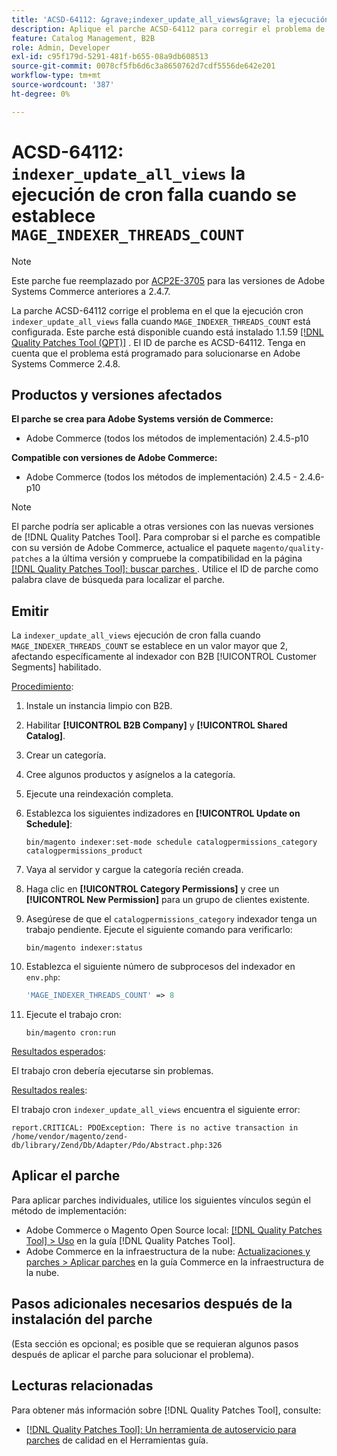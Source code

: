 ```yaml
---
title: 'ACSD-64112: &grave;indexer_update_all_views&grave; la ejecución de cron falla cuando se establece "MAGE_INDEXER_THREADS_COUNT"'
description: Aplique el parche ACSD-64112 para corregir el problema de Adobe Commerce donde la ejecución de cron "indexer_update_all_views" falla cuando se establece "MAGE_INDEXER_THREADS_COUNT".
feature: Catalog Management, B2B
role: Admin, Developer
exl-id: c95f179d-5291-481f-b655-08a9db608513
source-git-commit: 0078cf5fb6d6c3a8650762d7cdf5556de642e201
workflow-type: tm+mt
source-wordcount: '387'
ht-degree: 0%

---
```


# ACSD-64112: `indexer_update_all_views` la ejecución de cron falla cuando se establece `MAGE_INDEXER_THREADS_COUNT`

>[!NOTE]
>
>Este parche fue reemplazado por [ACP2E-3705](/help/tools/quality-patches-tool/patches-available-in-qpt/v1-1-61/acp2e-3705-fixes-an-issue-where-the-indexer.md) para las versiones de Adobe Systems Commerce anteriores a 2.4.7.

La parche ACSD-64112 corrige el problema en el que la ejecución cron `indexer_update_all_views` falla cuando `MAGE_INDEXER_THREADS_COUNT` está configurada. Este parche está disponible cuando está instalado 1.1.59 [[!DNL Quality Patches Tool (QPT)]](/help/tools/quality-patches-tool/quality-patches-tool-to-self-serve-quality-patches.md) . El ID de parche es ACSD-64112. Tenga en cuenta que el problema está programado para solucionarse en Adobe Systems Commerce 2.4.8.

## Productos y versiones afectados

**El parche se crea para Adobe Systems versión de Commerce:**

* Adobe Commerce (todos los métodos de implementación) 2.4.5-p10

**Compatible con versiones de Adobe Commerce:**

* Adobe Commerce (todos los métodos de implementación) 2.4.5 - 2.4.6-p10

>[!NOTE]
>
>El parche podría ser aplicable a otras versiones con las nuevas versiones de [!DNL Quality Patches Tool]. Para comprobar si el parche es compatible con su versión de Adobe Commerce, actualice el paquete `magento/quality-patches` a la última versión y compruebe la compatibilidad en la página [[!DNL Quality Patches Tool]: buscar parches ](https://experienceleague.adobe.com/tools/commerce-quality-patches/index.html). Utilice el ID de parche como palabra clave de búsqueda para localizar el parche.

## Emitir

La `indexer_update_all_views` ejecución de cron falla cuando `MAGE_INDEXER_THREADS_COUNT` se establece en un valor mayor que 2, afectando específicamente al indexador con B2B [!UICONTROL Customer Segments] habilitado.

<u>Procedimiento</u>:

1. Instale un instancia limpio con B2B.
1. Habilitar **[!UICONTROL B2B Company]** y **[!UICONTROL Shared Catalog]**.
1. Crear un categoría.
1. Cree algunos productos y asígnelos a la categoría.
1. Ejecute una reindexación completa.
1. Establezca los siguientes indizadores en **[!UICONTROL Update on Schedule]**:

   ```
   bin/magento indexer:set-mode schedule catalogpermissions_category catalogpermissions_product
   ```

1. Vaya al servidor y cargue la categoría recién creada.
1. Haga clic en **[!UICONTROL Category Permissions]** y cree un **[!UICONTROL New Permission]** para un grupo de clientes existente.
1. Asegúrese de que el `catalogpermissions_category` indexador tenga un trabajo pendiente. Ejecute el siguiente comando para verificarlo:

   ```
   bin/magento indexer:status
   ```

1. Establezca el siguiente número de subprocesos del indexador en `env.php`:

   ```php
   'MAGE_INDEXER_THREADS_COUNT' => 8
   ```

1. Ejecute el trabajo cron:

   ```
   bin/magento cron:run
   ```

<u>Resultados esperados</u>:

El trabajo cron debería ejecutarse sin problemas.

<u>Resultados reales</u>:

El trabajo cron `indexer_update_all_views` encuentra el siguiente error:

```
report.CRITICAL: PDOException: There is no active transaction in /home/vendor/magento/zend-db/library/Zend/Db/Adapter/Pdo/Abstract.php:326
```

## Aplicar el parche

Para aplicar parches individuales, utilice los siguientes vínculos según el método de implementación:

* Adobe Commerce o Magento Open Source local: [[!DNL Quality Patches Tool] > Uso](/help/tools/quality-patches-tool/usage.md) en la guía [!DNL Quality Patches Tool].
* Adobe Commerce en la infraestructura de la nube: [Actualizaciones y parches > Aplicar parches](https://experienceleague.adobe.com/docs/commerce-cloud-service/user-guide/develop/upgrade/apply-patches.html) en la guía Commerce en la infraestructura de la nube.

## Pasos adicionales necesarios después de la instalación del parche

(Esta sección es opcional; es posible que se requieran algunos pasos después de aplicar el parche para solucionar el problema). 

## Lecturas relacionadas

Para obtener más información sobre [!DNL Quality Patches Tool], consulte:

* [[!DNL Quality Patches Tool]: Un herramienta de autoservicio para parches](/help/tools/quality-patches-tool/quality-patches-tool-to-self-serve-quality-patches.md) de calidad en el Herramientas guía.
